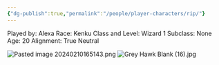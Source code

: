 ```yaml
---
{"dg-publish":true,"permalink":"/people/player-characters/rip/"}
---
```


Played by: Alexa
Race: Kenku
Class and Level: Wizard 1
Subclass: None
Age: 20
Alignment: True Neutral

![Pasted image 20240210165143.png](/img/user/Z_Attachments/Pasted%20image%2020240210165143.png)
![Grey Hawk Blank (16).jpg](/img/user/Z_Attachments/Grey%20Hawk%20Blank%20(16).jpg)